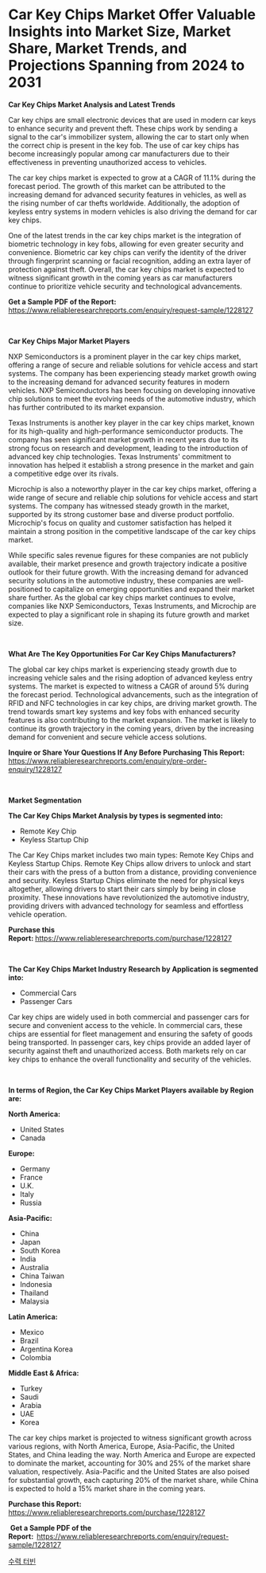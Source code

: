 <p><h1>Car Key Chips Market Offer Valuable Insights into Market Size, Market Share, Market Trends, and Projections Spanning from 2024 to 2031</h1></p><p><strong>Car Key Chips Market Analysis and Latest Trends</strong></p>
<p><p>Car key chips are small electronic devices that are used in modern car keys to enhance security and prevent theft. These chips work by sending a signal to the car's immobilizer system, allowing the car to start only when the correct chip is present in the key fob. The use of car key chips has become increasingly popular among car manufacturers due to their effectiveness in preventing unauthorized access to vehicles.</p><p>The car key chips market is expected to grow at a CAGR of 11.1% during the forecast period. The growth of this market can be attributed to the increasing demand for advanced security features in vehicles, as well as the rising number of car thefts worldwide. Additionally, the adoption of keyless entry systems in modern vehicles is also driving the demand for car key chips.</p><p>One of the latest trends in the car key chips market is the integration of biometric technology in key fobs, allowing for even greater security and convenience. Biometric car key chips can verify the identity of the driver through fingerprint scanning or facial recognition, adding an extra layer of protection against theft. Overall, the car key chips market is expected to witness significant growth in the coming years as car manufacturers continue to prioritize vehicle security and technological advancements.</p></p>
<p><strong>Get a Sample PDF of the Report:&nbsp;</strong> <a href="https://www.reliableresearchreports.com/enquiry/request-sample/1228127">https://www.reliableresearchreports.com/enquiry/request-sample/1228127</a></p>
<p>&nbsp;</p>
<p><strong>Car Key Chips Major Market Players</strong></p>
<p><p>NXP Semiconductors is a prominent player in the car key chips market, offering a range of secure and reliable solutions for vehicle access and start systems. The company has been experiencing steady market growth owing to the increasing demand for advanced security features in modern vehicles. NXP Semiconductors has been focusing on developing innovative chip solutions to meet the evolving needs of the automotive industry, which has further contributed to its market expansion.</p><p>Texas Instruments is another key player in the car key chips market, known for its high-quality and high-performance semiconductor products. The company has seen significant market growth in recent years due to its strong focus on research and development, leading to the introduction of advanced key chip technologies. Texas Instruments' commitment to innovation has helped it establish a strong presence in the market and gain a competitive edge over its rivals.</p><p>Microchip is also a noteworthy player in the car key chips market, offering a wide range of secure and reliable chip solutions for vehicle access and start systems. The company has witnessed steady growth in the market, supported by its strong customer base and diverse product portfolio. Microchip's focus on quality and customer satisfaction has helped it maintain a strong position in the competitive landscape of the car key chips market.</p><p>While specific sales revenue figures for these companies are not publicly available, their market presence and growth trajectory indicate a positive outlook for their future growth. With the increasing demand for advanced security solutions in the automotive industry, these companies are well-positioned to capitalize on emerging opportunities and expand their market share further. As the global car key chips market continues to evolve, companies like NXP Semiconductors, Texas Instruments, and Microchip are expected to play a significant role in shaping its future growth and market size.</p></p>
<p>&nbsp;</p>
<p><strong>What Are The Key Opportunities For Car Key Chips Manufacturers?</strong></p>
<p><p>The global car key chips market is experiencing steady growth due to increasing vehicle sales and the rising adoption of advanced keyless entry systems. The market is expected to witness a CAGR of around 5% during the forecast period. Technological advancements, such as the integration of RFID and NFC technologies in car key chips, are driving market growth. The trend towards smart key systems and key fobs with enhanced security features is also contributing to the market expansion. The market is likely to continue its growth trajectory in the coming years, driven by the increasing demand for convenient and secure vehicle access solutions.</p></p>
<p><strong>Inquire or Share Your Questions If Any Before Purchasing This Report:</strong> <a href="https://www.reliableresearchreports.com/enquiry/pre-order-enquiry/1228127">https://www.reliableresearchreports.com/enquiry/pre-order-enquiry/1228127</a></p>
<p>&nbsp;</p>
<p><strong>Market Segmentation</strong></p>
<p><strong>The Car Key Chips Market Analysis by types is segmented into:</strong></p>
<p><ul><li>Remote Key Chip</li><li>Keyless Startup Chip</li></ul></p>
<p><p>The Car Key Chips market includes two main types: Remote Key Chips and Keyless Startup Chips. Remote Key Chips allow drivers to unlock and start their cars with the press of a button from a distance, providing convenience and security. Keyless Startup Chips eliminate the need for physical keys altogether, allowing drivers to start their cars simply by being in close proximity. These innovations have revolutionized the automotive industry, providing drivers with advanced technology for seamless and effortless vehicle operation.</p></p>
<p><strong>Purchase this Report:&nbsp;</strong><a href="https://www.reliableresearchreports.com/purchase/1228127">https://www.reliableresearchreports.com/purchase/1228127</a></p>
<p>&nbsp;</p>
<p><strong>The Car Key Chips Market Industry Research by Application is segmented into:</strong></p>
<p><ul><li>Commercial Cars</li><li>Passenger Cars</li></ul></p>
<p><p>Car key chips are widely used in both commercial and passenger cars for secure and convenient access to the vehicle. In commercial cars, these chips are essential for fleet management and ensuring the safety of goods being transported. In passenger cars, key chips provide an added layer of security against theft and unauthorized access. Both markets rely on car key chips to enhance the overall functionality and security of the vehicles.</p></p>
<p>&nbsp;</p>
<p><strong>In terms of Region, the Car Key Chips Market Players available by Region are:</strong></p>
<p>
    <p> <strong> North America: </strong>
        <ul>
            <li>United States</li>
            <li>Canada</li>
        </ul>
        </p> 
    <p> <strong> Europe: </strong>
        <ul>
            <li>Germany</li>
            <li>France</li>
            <li>U.K.</li>
            <li>Italy</li>
            <li>Russia</li>
        </ul>
        </p> 
    <p> <strong> Asia-Pacific: </strong>
        <ul>
            <li>China</li>
            <li>Japan</li>
            <li>South Korea</li>
            <li>India</li>
            <li>Australia</li>
            <li>China Taiwan</li>
            <li>Indonesia</li>
            <li>Thailand</li>
            <li>Malaysia</li>
        </ul>
        </p> 
    <p> <strong> Latin America: </strong>
        <ul>
            <li>Mexico</li>
            <li>Brazil</li>
            <li>Argentina Korea</li>
            <li>Colombia</li>
        </ul>
        </p> 
    <p> <strong> Middle East & Africa: </strong>
        <ul>
            <li>Turkey</li>
            <li>Saudi</li>
            <li>Arabia</li>
            <li>UAE</li>
            <li>Korea</li>
        </ul>
    </p>
    </p>
<p><p>The car key chips market is projected to witness significant growth across various regions, with North America, Europe, Asia-Pacific, the United States, and China leading the way. North America and Europe are expected to dominate the market, accounting for 30% and 25% of the market share valuation, respectively. Asia-Pacific and the United States are also poised for substantial growth, each capturing 20% of the market share, while China is expected to hold a 15% market share in the coming years.</p></p>
<p><strong>Purchase this Report: </strong><a href="https://www.reliableresearchreports.com/purchase/1228127">https://www.reliableresearchreports.com/purchase/1228127</a></p>
<p>&nbsp;<strong>Get a Sample PDF of the Report:&nbsp;&nbsp;</strong><a href="https://www.reliableresearchreports.com/enquiry/request-sample/1228127">https://www.reliableresearchreports.com/enquiry/request-sample/1228127</a></p>
<p><strong></strong></p>
<p><p><a href="https://github.com/oajzkywllm460/Market-Research-Report-List-1/blob/main/64195578807.md">수력 터빈</a></p></p>